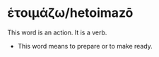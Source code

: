 # ἑτοιμάζω/hetoimazō
This word is an action. It is a verb.

* This word means to prepare or to make ready.
